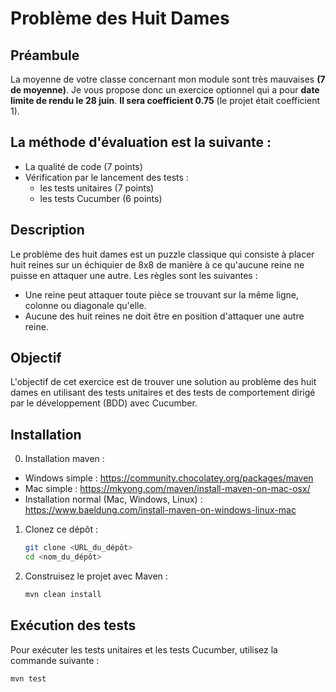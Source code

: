# Problème des Huit Dames

## Préambule

La moyenne de votre classe concernant mon module sont très mauvaises **(7 de moyenne)**. Je vous propose donc un exercice optionnel qui a pour **date limite de rendu le 28 juin**. **Il sera coefficient 0.75** (le projet était coefficient 1).

## La méthode d'évaluation est la suivante :

* La qualité de code (7 points)
* Vérification par le lancement des tests :
   * les tests unitaires (7 points)
   * les tests Cucumber (6 points)

## Description

Le problème des huit dames est un puzzle classique qui consiste à placer huit reines sur un échiquier de 8x8 de manière à ce qu'aucune reine ne puisse en attaquer une autre. Les règles sont les suivantes :
- Une reine peut attaquer toute pièce se trouvant sur la même ligne, colonne ou diagonale qu'elle.
- Aucune des huit reines ne doit être en position d'attaquer une autre reine.

## Objectif

L'objectif de cet exercice est de trouver une solution au problème des huit dames en utilisant des tests unitaires et des tests de comportement dirigé par le développement (BDD) avec Cucumber.

## Installation

0. Installation maven :
* Windows simple : https://community.chocolatey.org/packages/maven
* Mac simple : https://mkyong.com/maven/install-maven-on-mac-osx/
* Installation normal (Mac, Windows, Linux) : https://www.baeldung.com/install-maven-on-windows-linux-mac

1. Clonez ce dépôt :
    ```bash
    git clone <URL_du_dépôt>
    cd <nom_du_dépôt>
    ```

2. Construisez le projet avec Maven :
    ```bash
    mvn clean install
    ```

## Exécution des tests

Pour exécuter les tests unitaires et les tests Cucumber, utilisez la commande suivante :
```bash
mvn test
```


